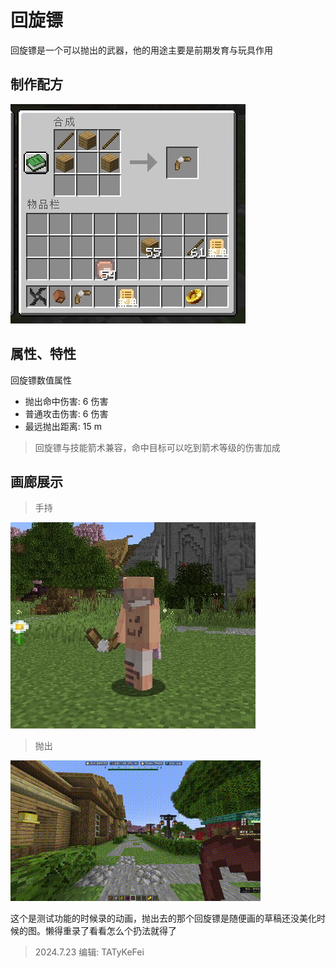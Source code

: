 # 回旋镖

回旋镖是一个可以抛出的武器，他的用途主要是前期发育与玩具作用

## 制作配方

<img src="./equi/boomerang/img/craft.jpg">

## 属性、特性

回旋镖数值属性

* 抛出命中伤害: 6 伤害
* 普通攻击伤害: 6 伤害
* 最远抛出距离: 15 m

> 回旋镖与技能箭术兼容，命中目标可以吃到箭术等级的伤害加成

## 画廊展示

> 手持

<img src="./equi/boomerang/img/in_hand.jpg">

> 抛出

<img src="./equi/boomerang/img/ejection.gif">

这个是测试功能的时候录的动画，抛出去的那个回旋镖是随便画的草稿还没美化时候的图。懒得重录了看看怎么个扔法就得了

> 2024.7.23
> 编辑: TATyKeFei
